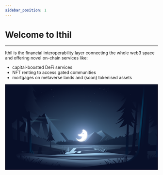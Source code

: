 ```yaml
---
sidebar_position: 1
---
```


# Welcome to Ithil

---

Ithil is the financial interoperability layer connecting the whole web3 space and offering novel on-chain services like:
- capital-boosted DeFi services
- NFT renting to access gated communities
- mortgages on metaverse lands and (soon) tokenised assets

![Cover](/img/core/cover.png)

